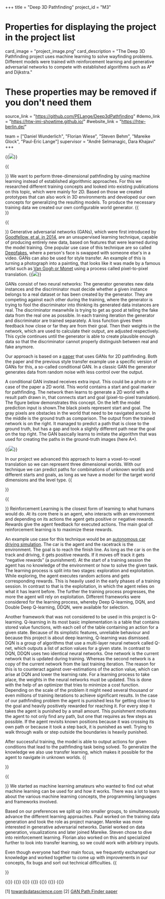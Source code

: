+++
title = "Deep 3D Pathfinding"
project_id = "M3"

# Properties for displaying the project in the project list
card_image = "project_image.png"
card_description = "The Deep 3D Pathfinding project uses machine learning to solve wayfinding problems. Different models were trained with reinforcement learning and generative adversarial networks to compete with established algorithms such as A* and Dijkstra."

# These properties may be removed if you don't need them
source_link = "https://github.com/PELange/Deep3dPathfinding"
#demo_link = "https://htw-imi-showtime.github.io/"
#website_link = "https://htw-berlin.de/"

team = ["Daniel Wunderlich", "Florian Wiese", "Steven Behm", "Mareike Glock", "Paul-Eric Lange"]
supervisor = "André Selmanagic, Dara Khajavi"
+++

{{<image src="banner.jpg">}}

{{<section title="Our Project">}}
We want to perform three-dimensional pathfinding by using machine learning instead of established algorithmic approaches. For this we researched different training concepts and looked into existing publications on this topic, which were mainly for 2D. 
Based on those we created prototypes that can also work in 3D environments and developed our own concepts for generalizing the resulting models. To produce the necessary training data we created our own configurable world generator.
{{</section >}}

{{<section title="Generative Adversarial Networks">}}
Generative adversarial networks (GANs), which were first introduced by <a href="https://arxiv.org/pdf/1406.2661.pdf" target="_blank">Goodfellow, et al. in 2014</a>, are an unsupervised learning technique, capable of producing entirely new data, based on features that were learned during the model training. One popular use case of this technique are so called <a href="https://medium.com/@lennartfr/deepfakes-and-the-world-of-generative-adversarial-networks-bf6937e70637" target="_blank">Deepfakes</a>, where a person's face is swapped with someone else's in a video. GANs can also be used for style transfer. An example of this is turning a photograph into a painting, that looks like it was made by a famous artist such as <a href="https://towardsdatascience.com/style-transfer-with-gans-on-hd-images-88e8efcf3716" target="_blank">Van Gogh or Monet</a> using a process called pixel-to-pixel translation.
{{<image src="paintings.jpg" caption="Style Transfer with GANs on HD Images [1]">}}

GANs consist of two neural networks: The generator generates new data instances and the discriminator must decide whether a given instance belongs to a real dataset or has been created by the generator. They are competing against each other during the training, where the generator is trying to fool the discriminator into thinking its generated data instances are real. The discriminator meanwhile is trying to get as good at telling the fake data from the real one as possible. In each training iteration the generator and discriminator are trained separately. A loss function gives them feedback how close or far they are from their goal. Then their weights in the network, which are used to calculate their output, are adjusted respectively. This cycle continues until the generator is able to create plausible enough data so that the discriminator cannot properly distinguish between real and fake anymore.

Our approach is based on a <a href="https://arxiv.org/pdf/1908.01499.pdf" target="_blank">paper</a> that uses GANs for 2D pathfinding. Both the paper and the previous style transfer example use a specific version of GANs for this, a so-called conditional GAN. In a classic GAN the generator generates data from random noise with less control over the output. 

A conditional GAN instead receives extra input. This could be a photo or in case of the paper a 2D world. This world contains a start and goal marker for pathfinding. The network then learns to generate a 2D world with a result path drawn in, that connects start and goal (pixel-to-pixel translation). The figure below demonstrates this concept. On the left the model prediction input is shown.The black pixels represent start and goal. The gray pixels are obstacles in the world that need to be navigated around. In the middle is the ground truth as comparison. The output from the trained network is on the right. It managed to predict a path that is close to the ground truth, but has a gap and took a slightly different path near the goal on the top right. The GAN basically learns to imitate the algorithm that was used for creating the paths in the ground-truth images (here A*).

{{<image src="gan_info.jpg" caption="GAN: Input / Ground truth / Output [2]">}}

In our project we advanced this approach to learn a voxel-to-voxel translation so we can represent three dimensional worlds. With our technique we can predict paths for combinations of unknown worlds and different starts and goals, as long as we have a model for the target world dimensions and the level type.
{{</section >}}

{{<section title="Reinforcement learning">}}
Reinforcement Learning is the closest form of learning to what humans would do. At its core there is an agent, who interacts with an environment and depending on its actions the agent gets positive or negative rewards. Rewards give the agent feedback for executed actions. The main goal of reinforcement learning is to maximize these rewards. 

An example use case for this technique would be an <a href="https://youtu.be/ryUEZAMI1DE?t=67" target="_blank">autonomous car driving simulation</a>. The car is the agent and the racetrack is the environment. The goal is to reach the finish line. As long as the car is on the track and driving, it gets positive rewards. If it moves off track it gets “negative rewards” (a punishment). 
At the start of a training session the agent has no knowledge of the environment or how to solve the given task. The learning process is split into two stages: exploration and exploitation. While exploring, the agent executes random actions and gets corresponding rewards. This is heavily used in the early phases of a training session. In contrast to that is the exploitation, in which the agent relies on what it has learnt before. The further the training process progresses, the more the agent will rely on exploitation. 
Different frameworks were considered for the learning process, whereby Deep Q-learning, DQN, and Double Deep Q-learning, DDQN, were available for selection.

Another framework that was not considered to be used in this project is Q-learning. Q-learning in its most basic implementation is a table that contains stored value functions, with each cell of the table containing an action for a given state. Because of its simplistic features, unreliable behaviour and because this project is about deep learning, Q-learning was dismissed. DQN is a group of algorithms that use a multi-layer neural network called Q-net, which outputs a list of action values ​​for a given state. In contrast to DQN, DDQN uses two identical neural networks. One network is the current network that is updated during training. Whereas the second network is a copy of the current network from the last training iteration. The reason for this is to counteract against over-estimations of the action value, which can arise at DQN and lower the learning rate. 
For a learning process to take place, the weights in the neural networks must be updated. This is done with the help of an optimizer that tries to minimize a cost function.  
Depending on the scale of the problem it might need several thousand or even millions of training iterations to achieve significant results. In the case of our pathfinding problem the agent is punished less for getting closer to the goal and heavily positively rewarded for reaching it. For every step it takes the agent is punished by a small amount. This punishment motivates the agent to not only find any path, but one that requires as few steps as possible. If the agent revisits known positions because it was crossing its own path or because it took a step back, it is punished as well. Trying to walk through walls or step outside the boundaries is heavily punished.

After successful training, the model is able to output actions for given conditions that lead to the pathfinding task being solved. To generalize the knowledge we also use transfer learning, which makes it possible for the agent to navigate in unknown worlds.
{{</section >}}

{{<section title="The Team">}}
We started as machine learning amateurs who wanted to find out what machine learning can be used for and how it works. There was a lot to learn about the various machine learning concepts, the programming languages and frameworks involved.

Based on our preferences we split up into smaller groups, to simultaneously advance the different learning approaches. Paul worked on the training data generation and took the role as project manager. Mareike was more interested in generative adversarial networks.
Daniel worked on data generation, visualizations and later joined Mareike. Steven chose to dive into reinforcement learning. Florian also worked on this and specialized further to look into transfer learning, so we could work with arbitrary inputs.

Even though everyone had their main focus, we frequently exchanged our knowledge and worked together to come up with improvements in our concepts, fix bugs and sort out technical difficulties.
{{</section >}}

{{<gallery>}}
{{<team-member image="daniel.jpg" name="Daniel Wunderlich">}}
{{<team-member image="florian.jpg" name="Florian Wiese">}}
{{<team-member image="steven.jpg" name="Steven Behm">}}
{{<team-member image="mareike.jpg" name="Mareike Glock">}}
{{<team-member image="paul.jpg" name="Paul-Eric Lange">}}
{{</gallery>}}


[1] <a href="https://towardsdatascience.com/style-transfer-with-gans-on-hd-images-88e8efcf3716">towardsdatascience.com</a>
[2] <a href="https://arxiv.org/pdf/1908.01499.pdf">GAN Path Finder paper</a>
